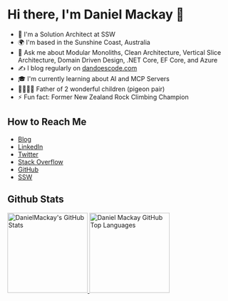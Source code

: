 # Hi there, I'm Daniel Mackay 👋

- 👔 I'm a Solution Architect at SSW
- 🌍 I'm based in the Sunshine Coast, Australia
- 💬 Ask me about Modular Monoliths, Clean Architecture, Vertical Slice Architecture, Domain Driven Design, .NET Core, EF Core, and Azure
- ✍️ I blog regularly on [dandoescode.com](https://dandoescode.com)
- 🎓 I'm currently learning about AI and MCP Servers
- 👨‍👩‍👧‍👧 Father of 2 wonderful children (pigeon pair)
- ⚡ Fun fact: Former New Zealand Rock Climbing Champion

## How to Reach Me
  - [Blog](https://www.dandoescode.com/)
  - [LinkedIn](https://www.linkedin.com/in/danieljamesmackay/)
  - [Twitter](https://twitter.com/daniel_mackay)
  - [Stack Overflow](https://stackoverflow.com/users/676220/daniel-mackay)
  - [GitHub](https://github.com/danielmackay)
  - [SSW](https://www.ssw.com.au/People/Daniel-Mackay)

## Github Stats
        
<a href="https://github.com/danielmackay">
  <img height="180em" src="https://github-readme-stats.vercel.app/api?username=danielmackay&show_icons=true&theme=dark&count_private=true" alt="DanielMackay's GitHub Stats" />
  <img height="180em" src="https://github-readme-stats.vercel.app/api/top-langs/?username=danielmackay&theme=dark&layout=compact" 
    alt="Daniel Mackay GitHub Top Languages" />
</a>
